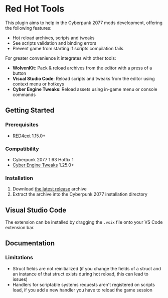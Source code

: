 # Red Hot Tools

This plugin aims to help in the Cyberpunk 2077 mods development, offering the following features:

- Hot reload archives, scripts and tweaks
- See scripts validation and binding errors 
- Prevent game from starting if scripts compilation fails 

For greater convenience it integrates with other tools:

- **WolvenKit**: Pack & reload archives from the editor with a press of a button
- **Visual Studio Code**: Reload scripts and tweaks from the editor using context menu or hotkeys
- **Cyber Engine Tweaks**: Reload assets using in-game menu or console commands

## Getting Started

### Prerequisites

- [RED4ext](https://docs.red4ext.com/getting-started/installing-red4ext) 1.15.0+

### Compatibility

- Cyberpunk 2077 1.63 Hotfix 1
- [Cyber Engine Tweaks](https://github.com/yamashi/CyberEngineTweaks) 1.25.0+

### Installation

1. Download [the latest release](https://github.com/psiberx/cp2077-red-hot-tools/releases) archive
2. Extract the archive into the Cyberpunk 2077 installation directory

## Visual Studio Code

The extension can be installed by dragging the `.vsix` file onto your VS Code extension bar.

## Documentation

### Limitations

- Struct fields are not reinitialized (if you change the fields of a struct and an instance of that struct exists during hot reload, this can lead to issues)
- Handlers for scriptable systems requests aren't registered on scripts load, if you add a new handler you have to reload the game session 
